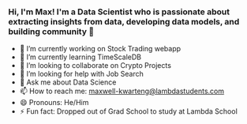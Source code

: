 ### Hi, I'm Max! I'm a Data Scientist who is passionate about extracting insights from data, developing data models, and building community 👋

- 🔭 I’m currently working on  Stock Trading webapp
- 🌱 I’m currently learning TimeScaleDB
- 👯 I’m looking to collaborate on Crypto Projects
- 🤔 I’m looking for help with Job Search
- 💬 Ask me about Data Science
- 📫 How to reach me: maxwell-kwarteng@lambdastudents.com
- 😄 Pronouns: He/Him
- ⚡ Fun fact: Dropped out of Grad School to study at Lambda School

